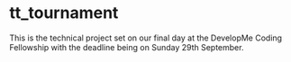 # tt_tournament

This is the technical project set on our final day at the DevelopMe Coding Fellowship with the deadline being on Sunday 29th September.
